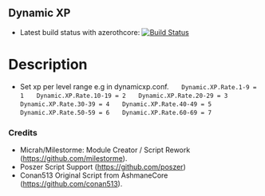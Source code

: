 ## Dynamic XP
- Latest build status with azerothcore: [![Build Status](https://travis-ci.org/milestorme/mod-dynamic-xp.svg?branch=master)](https://travis-ci.com/milestorme/mod-dynamic-xp)

# Description
- Set xp per level range e.g in dynamicxp.conf.
`   Dynamic.XP.Rate.1-9 = 1`
`   Dynamic.XP.Rate.10-19 = 2`
`   Dynamic.XP.Rate.20-29 = 3`
`   Dynamic.XP.Rate.30-39 = 4`
`   Dynamic.XP.Rate.40-49 = 5`
`   Dynamic.XP.Rate.50-59 = 6`
`   Dynamic.XP.Rate.60-69 = 7`

### Credits
- Micrah/Milestorme: Module Creator / Script Rework (https://github.com/milestorme).
- Poszer Script Support (https://github.com/poszer) 
- Conan513 Original Script from AshmaneCore (https://github.com/conan513).



